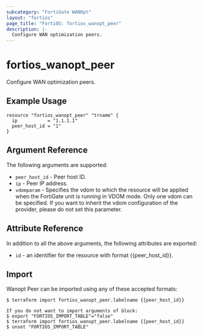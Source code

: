 ```yaml
---
subcategory: "FortiGate WANOpt"
layout: "fortios"
page_title: "FortiOS: fortios_wanopt_peer"
description: |-
  Configure WAN optimization peers.
---
```


# fortios_wanopt_peer
Configure WAN optimization peers.

## Example Usage

```hcl
resource "fortios_wanopt_peer" "trname" {
  ip           = "1.1.1.1"
  peer_host_id = "1"
}
```

## Argument Reference

The following arguments are supported:

* `peer_host_id` - Peer host ID.
* `ip` - Peer IP address.
* `vdomparam` - Specifies the vdom to which the resource will be applied when the FortiGate unit is running in VDOM mode. Only one vdom can be specified. If you want to inherit the vdom configuration of the provider, please do not set this parameter.


## Attribute Reference

In addition to all the above arguments, the following attributes are exported:
* `id` - an identifier for the resource with format {{peer_host_id}}.

## Import

Wanopt Peer can be imported using any of these accepted formats:
```
$ terraform import fortios_wanopt_peer.labelname {{peer_host_id}}

If you do not want to import arguments of block:
$ export "FORTIOS_IMPORT_TABLE"="false"
$ terraform import fortios_wanopt_peer.labelname {{peer_host_id}}
$ unset "FORTIOS_IMPORT_TABLE"
```

